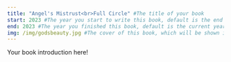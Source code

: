 ```yaml
---
title: "Angel's Mistrust<br>Full Circle" #The title of your book
start: 2023 #The year you start to write this book, default is the end year.
end: 2023 #The year you finished this book, default is the current year.
img: /img/godsbeauty.jpg #The cover of this book, which will be shown in the home slides and the book index page.
---
```

Your book introduction here!